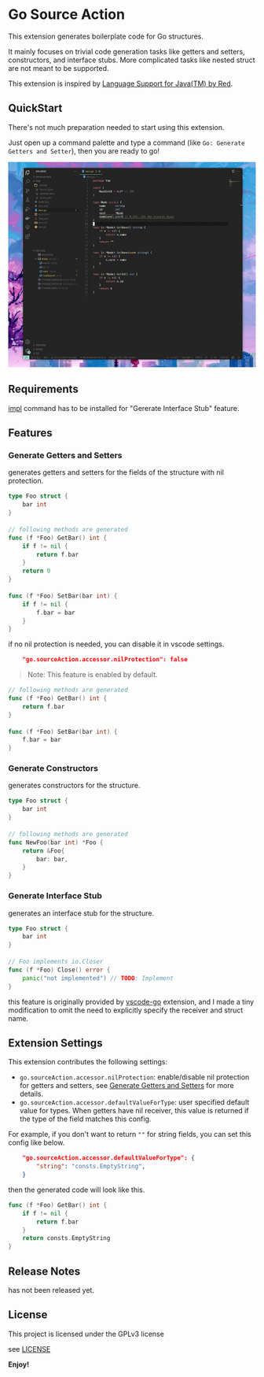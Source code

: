 Go Source Action
===

This extension generates boilerplate code for Go structures.

It mainly focuses on trivial code generation tasks like getters and setters, constructors, and interface stubs. More complicated tasks like nested struct are not meant to be supported.

This extension is inspired by [Language Support for Java(TM) by Red](https://marketplace.visualstudio.com/items?itemName=redhat.java).


## QuickStart

There's not much preparation needed to start using this extension.

Just open up a command palette and type a command (like `Go: Generate Getters and Setter`), then you are ready to go!

![](docs/demo/go-source-action-demo.gif)

## Requirements

[impl](https://github.com/josharian/impl) command has to be installed for "Gererate Interface Stub" feature.


## Features

### Generate Getters and Setters

generates getters and setters for the fields of the structure with nil protection.

```go
type Foo struct {
    bar int
}

// following methods are generated
func (f *Foo) GetBar() int {
    if f != nil {
        return f.bar
    }
    return 0
}

func (f *Foo) SetBar(bar int) {
    if f != nil {
        f.bar = bar
    }
}
```

if no nil protection is needed, you can disable it in vscode settings.

```json
    "go.sourceAction.accessor.nilProtection": false
```
> Note: This feature is enabled by default.

```go
// following methods are generated
func (f *Foo) GetBar() int {
    return f.bar
}

func (f *Foo) SetBar(bar int) {
    f.bar = bar
}
```
 

### Generate Constructors

generates constructors for the structure.

```go
type Foo struct {
    bar int
}

// following methods are generated
func NewFoo(bar int) *Foo {
    return &Foo{
        bar: bar,
    }
}
```

### Generate Interface Stub

generates an interface stub for the structure.

```go
type Foo struct {
    bar int
}

// Foo implements io.Closer
func (f *Foo) Close() error {
	panic("not implemented") // TODO: Implement
}
```

this feature is originally provided by [vscode-go](https://marketplace.visualstudio.com/items?itemName=golang.Go) extension, and I made a tiny modification to omit the need to explicitly specify the receiver and struct name.

## Extension Settings

This extension contributes the following settings:

* `go.sourceAction.accessor.nilProtection`: enable/disable nil protection for getters and setters, see [Generate Getters and Setters](#generate-getters-and-setters) for more details.
* `go.sourceAction.accessor.defaultValueForType`: user specified default value for types. When getters have nil receiver, this value is returned if the type of the field matches this config.

For example, if you don't want to return `""` for string fields, you can set this config like below.
```json
    "go.sourceAction.accessor.defaultValueForType": {
        "string": "consts.EmptyString",
    }
```

then the generated code will look like this.
```go
func (f *Foo) GetBar() int {
    if f != nil {
        return f.bar
    }
    return consts.EmptyString
}
```

## Release Notes

has not been released yet.

## License

This project is licensed under the GPLv3 license

see [LICENSE](LICENSE)

**Enjoy!**
